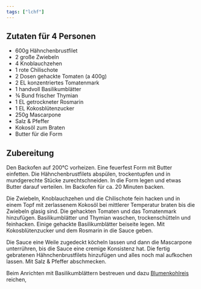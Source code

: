 ```yaml
---
tags: ["lchf"]
---
```


## Zutaten für 4 Personen
- 600g          Hähnchenbrustfilet
- 2             große Zwiebeln
- 4             Knoblauchzehen
- 1 rote        Chilischote
- 2 Dosen       gehackte Tomaten (a 400g)
- 2 EL          konzentriertes Tomatenmark
- 1 handvoll    Basilikumblätter
- ¾ Bund        frischer Thymian
- 1 EL          getrockneter Rosmarin
- 1 EL          Kokosblütenzucker
- 250g          Mascarpone
- Salz & Pfeffer
- Kokosöl zum Braten
- Butter für die Form

## Zubereitung
Den Backofen auf 200℃  vorheizen. Eine feuerfest Form mit Butter einfetten. Die Hähnchenbrustfilets abspülen, trockentupfen und in mundgerechte Stücke zurechtschneiden. In die Form legen und etwas Butter darauf verteilen. Im Backofen für ca. 20 Minuten backen.

Die Zwiebeln, Knoblauchzehen und die Chilischote fein hacken und in einem Topf mit zerlassenem Kokosöl bei mittlerer Temperatur braten bis die Zwiebeln glasig sind. Die gehackten Tomaten und das Tomatenmark hinzufügen. Basilikumblätter und Thymian waschen, trockenschütteln und feinhacken. Einige gehackte Basilikumblätter beiseite legen. Mit Kokosblütenzucker und dem Rosmarin in die Sauce geben.

Die Sauce eine Weile zugedeckt köcheln lassen und dann die Mascarpone unterrühren, bis die Sauce eine cremige Konsistenz hat. Die fertig gebratenen Hähnchenbrustfilets hinzufügen und alles noch mal aufkochen lassen. Mit Salz & Pfeffer abschmecken.

Beim Anrichten mit Basilikumblättern bestreuen und dazu [Blumenkohlreis](../beilagen/Blumenkohlreis) reichen,
